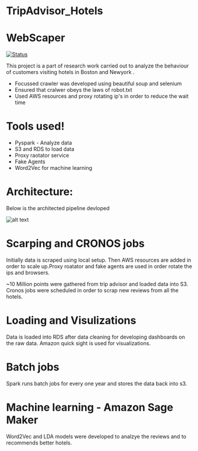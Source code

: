 # TripAdvisor_Hotels
# WebScaper
[![Status](https://travis-ci.org/joemccann/dillinger.svg?branch=master)](https://travis-ci.org/joemccann/dillinger)

This project is a part of research work carried out to analyze the behaviour of customers visiting hotels in Boston and Newyork .

  - Focussed crawler was developed using beautiful soup and selenium
  - Ensured that cralwer obeys the laws of robot.txt
  - Used AWS resources and proxy rotating ip's in order to reduce the wait time

# Tools used!

  - Pyspark - Analyze data
  - S3 and RDS  to load data
  - Proxy raotator service
  - Fake Agents
  - Word2Vec for machine learning
 
# Architecture:
Below is the architected pipeline devloped 

![alt text](https://github.com/harshavardhanm03/TripAdvisor_Hotels/blob/master/RAWork_pipeline.PNG)
 
# Scarping  and CRONOS jobs
Initially data is scraped using local setup. Then AWS resources are added in order to scale up.Proxy roatator and fake agents are used in order rotate the  ips and browsers.

~10 Million points were gathered  from trip advisor and loaded data into S3.
Cronos jobs were scheduled in order to scrap new reviews from all the hotels.

# Loading and Visulizations
Data is loaded into RDS after data cleaning  for developing dashboards on the raw data. Amazon quick sight is used for visualizations.

# Batch jobs
Spark runs batch jobs for every one year and stores the data back into s3.

# Machine learning - Amazon Sage Maker

Word2Vec and LDA models were developed to analzye the reviews and to recommends better hotels.
